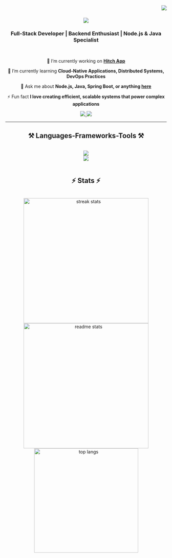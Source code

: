 <img align="right" src="https://visitor-badge.laobi.icu/badge?page_id=CristianPlazas.CristianPlazas" />

<h1 align="center">
    <img src="https://readme-typing-svg.herokuapp.com/?font=Righteous&size=35&center=true&vCenter=true&width=500&height=70&duration=4000&lines=Hello+There!+👋;+I'm+Cristian+Plazas!;" />
</h1>

<h3 align="center">Full-Stack Developer | Backend Enthusiast | Node.js & Java Specialist</h3>

<br/>

<div align="center">
 
 🔭 I’m currently working on **[Hitch App](https://www.hitchme.app/)**
 
 🌱 I’m currently learning **Cloud-Native Applications, Distributed Systems, DevOps Practices**

 💬 Ask me about **Node.js, Java, Spring Boot, or anything [here](https://github.com/CristianPlazas/CristianPlazas/issues)**

 ⚡ Fun fact **I love creating efficient, scalable systems that power complex applications**

</div>

<div align="center"> 
  <a href="mailto:cplazasmendivelso@gmail.com">
    <img src="https://img.shields.io/badge/Gmail-333333?style=for-the-badge&logo=gmail&logoColor=red" />
  </a>
  <a href="https://linkedin.com/in/cristian-plazas-a98321190" target="_blank">
    <img src="https://img.shields.io/badge/LinkedIn-0077B5?style=for-the-badge&logo=linkedin&logoColor=white" />
  </a>
  <!-- Uncomment if you have a portfolio website -->
  <!--
  <a href="https://your-portfolio-link.com" target="_blank">
     <img src="https://img.shields.io/badge/Portfolio-FF5722?style=for-the-badge&logo=web&logoColor=white" />
  </a>
  -->
</div>

<hr/>

<h2 align="center">⚒️ Languages-Frameworks-Tools ⚒️</h2>
<br/>
<div align="center">
    <img src="https://skillicons.dev/icons?i=nodejs,java,spring,python,firebase,postgres,mongodb,mysql,redis" /><br>
    <img src="https://skillicons.dev/icons?i=javascript,react,docker,kubernetes,aws,gcp" /><br>
</div>

<br/>

<h2 align="center">⚡ Stats ⚡</h2>
<br>
<div align="center">
  <img width="390" src="https://github-readme-streak-stats.herokuapp.com/?user=PL2Z35&count_private=true&theme=react&border_radius=10" alt="streak stats"/>
  <img width="390" src="https://github-readme-stats.vercel.app/api?username=PL2Z35&count_private=true&show_icons=true&theme=react&rank_icon=github&border_radius=10" alt="readme stats" />
  <br/>
  <img width="325" align="center" src="https://github-readme-stats.vercel.app/api/top-langs/?username=PL2Z35&hide=HTML&langs_count=8&layout=compact&theme=react&border_radius=10&size_weight=0.5&count_weight=0.5" alt="top langs" />
</div>

<br/><br/>

